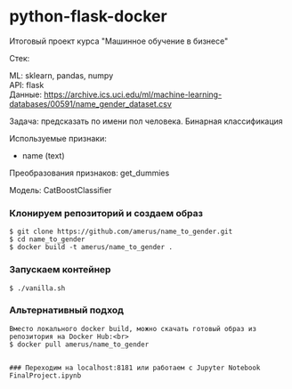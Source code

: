 # python-flask-docker
Итоговый проект курса "Машинное обучение в бизнесе"

Стек:

ML: sklearn, pandas, numpy<br>
API: flask<br>
Данные: https://archive.ics.uci.edu/ml/machine-learning-databases/00591/name_gender_dataset.csv

Задача: предсказать по имени пол человека. Бинарная классификация

Используемые признаки:
- name (text)

Преобразования признаков: get_dummies

Модель: CatBoostClassifier

### Клонируем репозиторий и создаем образ
```
$ git clone https://github.com/amerus/name_to_gender.git
$ cd name_to_gender
$ docker build -t amerus/name_to_gender .
```

### Запускаем контейнер

```
$ ./vanilla.sh
```

### Альтернативный подход
```
Вместо локального docker build, можно скачать готовый образ из репозитория на Docker Hub:<br> 
$ docker pull amerus/name_to_gender 


### Переходим на localhost:8181 или работаем с Jupyter Notebook FinalProject.ipynb
